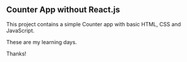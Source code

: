 ## Counter App without React.js

This project contains a simple Counter app with basic HTML, CSS and JavaScript.

These are my learning days.

Thanks!
